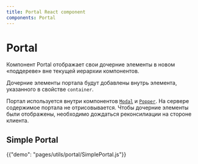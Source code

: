 ```yaml
---
title: Portal React component
components: Portal
---
```

# Portal

<p class="description">Компонент Portal отображает свои дочерние элементы в новом «поддереве» вне текущей иерархии компонентов.</p>

Дочерние элементы портала будут добавлены внутрь элемента, указанного в свойстве `container`.

Портал используется внутри компонентов [`Modal`](/utils/modal/) и [`Popper`](/utils/popper/). На сервере содержимое портала не отрисовывается. Чтобы дочерние элементы были отображены, необходимо дождаться реконсилиации на стороне клиента.

## Simple Portal

{{"demo": "pages/utils/portal/SimplePortal.js"}}
